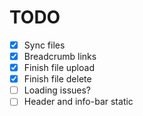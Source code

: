 # TODO

- [x] Sync files
- [x] Breadcrumb links
- [x] Finish file upload
- [x] Finish file delete
- [ ] Loading issues?
- [ ] Header and info-bar static